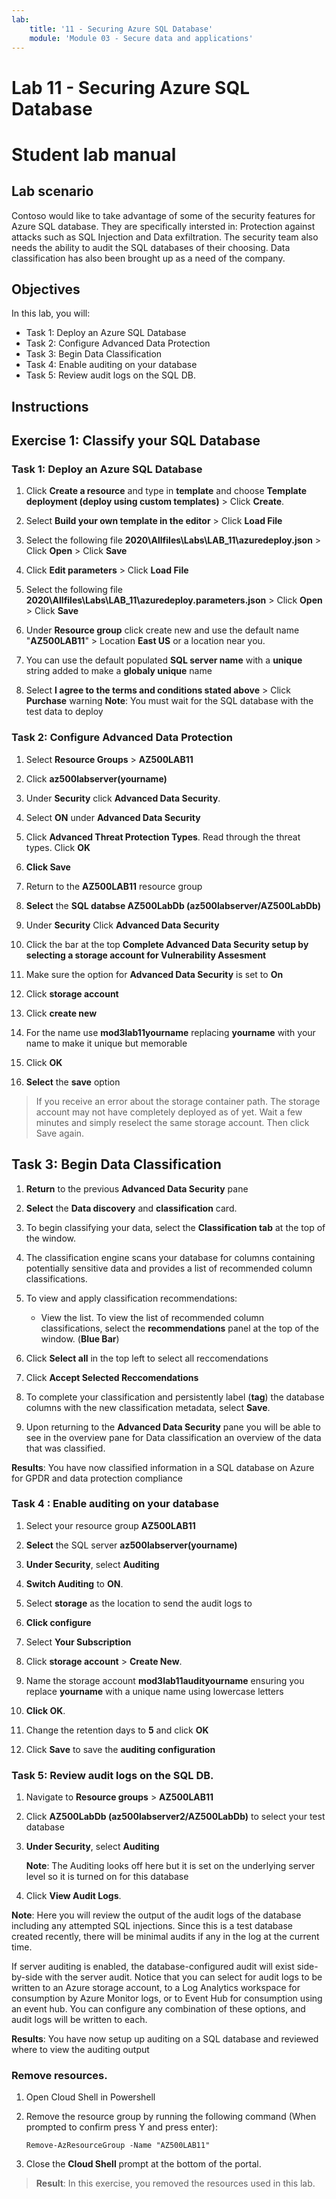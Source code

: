 ```yaml
---
lab:
    title: '11 - Securing Azure SQL Database'
    module: 'Module 03 - Secure data and applications'
---
```


# Lab 11 - Securing Azure SQL Database

# Student lab manual

## Lab scenario

Contoso would like to take advantage of some of the security features for Azure SQL database. They are specifically intersted in: 
Protection against attacks such as SQL Injection and Data exfiltration. 
The security team also needs the ability to audit the SQL databases of their choosing. 
Data classification has also been brought up as a need of the company.

## Objectives

In this lab, you will:

+ Task 1: Deploy an Azure SQL Database
+ Task 2: Configure Advanced Data Protection
+ Task 3: Begin Data Classification
+ Task 4: Enable auditing on your database
+ Task 5: Review audit logs on the SQL DB.

## Instructions

## Exercise 1: Classify your SQL Database

### Task 1: Deploy an Azure SQL Database

1.  Click **Create a resource** and type in **template** and choose **Template deployment (deploy using custom templates)** > Click **Create**.

1. Select **Build your own template in the editor** > Click **Load File**

1. Select the following file **2020\Allfiles\Labs\LAB_11\azuredeploy.json** > Click **Open** > Click **Save**
1. Click **Edit parameters**  > Click **Load File**

1. Select the following file **2020\Allfiles\Labs\LAB_11\azuredeploy.parameters.json** > Click **Open** > Click **Save**

1.  Under **Resource group** click create new and use the default name "**AZ500LAB11**" > Location **East US** or a location near you.

1.  You can use the default populated **SQL server name** with a **unique** string added to make a **globaly unique** name

1. Select **I agree to the terms and conditions stated above** > Click **Purchase**
warning
**Note**: You must wait for the SQL database with the test data to deploy

### Task 2: Configure Advanced Data Protection

1.  Select **Resource Groups** > **AZ500LAB11**

1.  Click **az500labserver(yourname)**

1.  Under **Security** click **Advanced Data Security**.

1.  Select **ON** under **Advanced Data Security**

1. Click **Advanced Threat Protection Types**. Read through the threat types. Click **OK**

1.  **Click Save**

1.  Return to the **AZ500LAB11** resource group

1.  **Select** the **SQL databse AZ500LabDb (az500labserver/AZ500LabDb)**

1.  Under **Security** Click **Advanced Data Security** 

1.  Click the bar at the top **Complete Advanced Data Security setup by selecting a storage account for Vulnerability Assesment**

1.  Make sure the option for **Advanced Data Security** is set to **On** 

1.  Click **storage account**

1.  Click **create new**

1.  For the name use **mod3lab11yourname** replacing **yourname** with your name to make it unique but memorable


1.  Click **OK**

1.  **Select** the **save** option

 > If you receive an error about the storage container path. The storage account may not have completely deployed as of yet. Wait a few minutes and simply reselect the same storage account. Then click Save again.


## Task 3: Begin Data Classification

1.  **Return** to the previous **Advanced Data Security** pane

1.  **Select** the **Data discovery** and **classification** card.

1.  To begin classifying your data, select the **Classification tab** at the top of the window.

1.  The classification engine scans your database for columns containing potentially sensitive data and provides a list of recommended column classifications.

1.  To view and apply classification recommendations:

    - View the list. To view the list of recommended column classifications, select the **recommendations** panel at the top of the window. (**Blue Bar**)   

1.  Click **Select all** in the top left to select all reccomendations

1.  Click **Accept Selected Reccomendations**

1.  To complete your classification and persistently label (**tag**) the database columns with the new classification metadata, select **Save**. 

1.  Upon returning to the **Advanced Data Security** pane you will be able to see in the overview pane for Data classification an overview of the data that was classified.


**Results**: You have now classified information in a SQL database on Azure for GPDR and data protection compliance



### Task 4 : Enable auditing on your database

1.  Select your resource group **AZ500LAB11** 

2.  **Select** the SQL server **az500labserver(yourname)**

3.  **Under Security**, select **Auditing**

4.  **Switch Auditing** to **ON**.

5.  Select **storage** as the location to send the audit logs to

6.  **Click configure**

7.  Select **Your Subscription**

8.  Click **storage account** > **Create New**.

9.  Name the storage account **mod3lab11audityourname** ensuring you replace **yourname** with a unique name using lowercase letters

10. **Click OK**.

11. Change the retention days to **5** and click **OK** 

12. Click **Save** to save the **auditing configuration**

### Task 5: Review audit logs on the SQL DB.

1.  Navigate to **Resource groups** > **AZ500LAB11**

1.  Click **AZ500LabDb (az500labserver2/AZ500LabDb)** to select your test database

1.  **Under Security**, select **Auditing**
  
    **Note**: The Auditing looks off here but it is set on the underlying server level so it is turned on for this database


1.  Click **View Audit Logs**.

  **Note**: Here you will review the output of the audit logs of the database including any attempted SQL injections. Since this is a test database created recently, there will be minimal audits if any in the log at the current time.

  If server auditing is enabled, the database-configured audit will exist side-by-side with the server audit.
Notice that you can select for audit logs to be written to an Azure storage account, to a Log Analytics workspace for consumption by Azure Monitor logs, or to Event Hub for consumption using an event hub. You can configure any combination of these options, and audit logs will be written to each.



**Results**: You have now setup up auditing on a SQL database and reviewed where to view the auditing output

### Remove resources.

1. Open Cloud Shell in Powershell

1.  Remove the resource group by running the following command (When prompted to confirm press Y and press enter):

    ```
    Remove-AzResourceGroup -Name "AZ500LAB11"
    ```

1. Close the **Cloud Shell** prompt at the bottom of the portal.

> **Result**: In this exercise, you removed the resources used in this lab.
